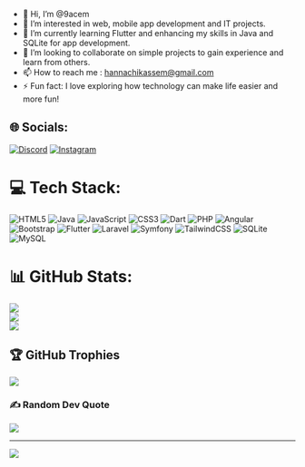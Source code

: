 - 👋 Hi, I’m @9acem
- 👀 I’m interested in web, mobile app development and IT projects.
- 🌱 I’m currently learning Flutter and enhancing my skills in Java and SQLite for app development.
- 💞️ I’m looking to collaborate on simple projects to gain experience and learn from others.
- 📫 How to reach me : hannachikassem@gmail.com
- ⚡ Fun fact:  I love exploring how technology can make life easier and more fun!


## 🌐 Socials:
[![Discord](https://img.shields.io/badge/Discord-%237289DA.svg?logo=discord&logoColor=white)](https://discord.gg/9assem.) [![Instagram](https://img.shields.io/badge/Instagram-%23E4405F.svg?logo=Instagram&logoColor=white)](https://instagram.com/9assem_) 

# 💻 Tech Stack:
![HTML5](https://img.shields.io/badge/html5-%23E34F26.svg?style=for-the-badge&logo=html5&logoColor=white) ![Java](https://img.shields.io/badge/java-%23ED8B00.svg?style=for-the-badge&logo=openjdk&logoColor=white) ![JavaScript](https://img.shields.io/badge/javascript-%23323330.svg?style=for-the-badge&logo=javascript&logoColor=%23F7DF1E) ![CSS3](https://img.shields.io/badge/css3-%231572B6.svg?style=for-the-badge&logo=css3&logoColor=white) ![Dart](https://img.shields.io/badge/dart-%230175C2.svg?style=for-the-badge&logo=dart&logoColor=white) ![PHP](https://img.shields.io/badge/php-%23777BB4.svg?style=for-the-badge&logo=php&logoColor=white) ![Angular](https://img.shields.io/badge/angular-%23DD0031.svg?style=for-the-badge&logo=angular&logoColor=white) ![Bootstrap](https://img.shields.io/badge/bootstrap-%238511FA.svg?style=for-the-badge&logo=bootstrap&logoColor=white) ![Flutter](https://img.shields.io/badge/Flutter-%2302569B.svg?style=for-the-badge&logo=Flutter&logoColor=white) ![Laravel](https://img.shields.io/badge/laravel-%23FF2D20.svg?style=for-the-badge&logo=laravel&logoColor=white) ![Symfony](https://img.shields.io/badge/symfony-%23000000.svg?style=for-the-badge&logo=symfony&logoColor=white) ![TailwindCSS](https://img.shields.io/badge/tailwindcss-%2338B2AC.svg?style=for-the-badge&logo=tailwind-css&logoColor=white) ![SQLite](https://img.shields.io/badge/sqlite-%2307405e.svg?style=for-the-badge&logo=sqlite&logoColor=white) ![MySQL](https://img.shields.io/badge/mysql-4479A1.svg?style=for-the-badge&logo=mysql&logoColor=white)
# 📊 GitHub Stats:
![](https://github-readme-stats.vercel.app/api?username=kacem&theme=dark&hide_border=true&include_all_commits=false&count_private=true)<br/>
![](https://github-readme-streak-stats.herokuapp.com/?user=kacem&theme=dark&hide_border=true)<br/>
![](https://github-readme-stats.vercel.app/api/top-langs/?username=kacem&theme=dark&hide_border=true&include_all_commits=false&count_private=true&layout=compact)

## 🏆 GitHub Trophies
![](https://github-profile-trophy.vercel.app/?username=kacem&theme=onedark&no-frame=true&no-bg=true&margin-w=4)

### ✍️ Random Dev Quote
![](https://quotes-github-readme.vercel.app/api?type=vetical&theme=radical)

---
[![](https://visitcount.itsvg.in/api?id=kacem&icon=0&color=0)](https://visitcount.itsvg.in)

<!-- Proudly created with GPRM ( https://gprm.itsvg.in ) -->
<!---
9acem/9acem is a ✨ special ✨ repository because its `README.md` (this file) appears on your GitHub profile.
You can click the Preview link to take a look at your changes.
--->
